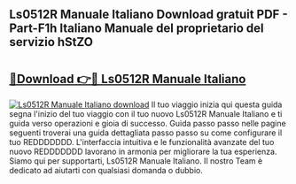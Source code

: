 ## Ls0512R Manuale Italiano Download gratuit PDF - Part-F1h Italiano Manuale del proprietario del servizio hStZO

# <h2><a href="http://dfa4ei.blite.top/?on=Ls0512R+Manuale+Italiano">🔗Download 👉🔴 Ls0512R Manuale Italiano</a></h2>

[![Ls0512R Manuale Italiano download](https://i.imgur.com/lujVjoI.png)](http://dfa4ei.blite.top/?on=Ls0512R+Manuale+Italiano)
Il tuo viaggio inizia qui questa guida segna l'inizio del tuo viaggio con il tuo nuovo Ls0512R Manuale Italiano e ti guida verso operazioni e gioia di successo. Guida passo passo nelle pagine seguenti troverai una guida dettagliata passo passo su come configurare il tuo REDDDDDDD. L'interfaccia intuitiva e le funzionalità avanzate del tuo nuovo REDDDDDDD lavorano in armonia per migliorare la tua esperienza. Siamo qui per supportarti, Ls0512R Manuale Italiano. Il nostro Team è dedicato ad aiutarti con qualsiasi domanda o dubbio.
